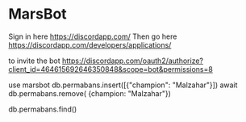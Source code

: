 # MarsBot
Sign in here
https://discordapp.com/
Then go here
https://discordapp.com/developers/applications/

to invite the bot
https://discordapp.com/oauth2/authorize?client_id=464615692646350848&scope=bot&permissions=8

use marsbot
db.permabans.insert([{"champion": "Malzahar"}])
await db.permabans.remove( {champion: "Malzahar"})

db.permabans.find()
